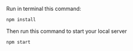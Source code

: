 

Run in terminal this command:

```bash
npm install
```

Then run this command to start your local server

```bash
npm start
```
